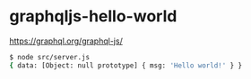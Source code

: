 # graphqljs-hello-world

https://graphql.org/graphql-js/

```sh
$ node src/server.js
{ data: [Object: null prototype] { msg: 'Hello world!' } }
```
